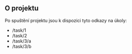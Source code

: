## O projektu

Po spuštění projektu jsou k dispozici tyto odkazy na úkoly:

- /task/1
- /task/2
- /task/3/a
- /task/3/b
